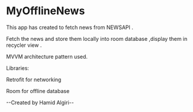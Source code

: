 # MyOfflineNews
This app has created to fetch news from NEWSAPI .

Fetch the news and  store them locally into room database ,display them in recycler view .

MVVM architecture pattern used.

Libraries:

Retrofit for networking 

Room for offline database

--Created by Hamid Algiri--

